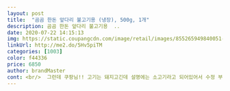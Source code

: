 ```yaml
---
layout: post 
title:  "곰곰 한돈 앞다리 불고기용 (냉장), 500g, 1개" 
description: 곰곰 한돈 앞다리 불고기용  ..
date: 2020-07-22 14:15:13 
img: https://static.coupangcdn.com/image/retail/images/855265949840051-34663582-afc8-4bf9-ad1d-0d88d9d44149.jpg 
linkUrl: http://me2.do/5Hv5piTM 
categories: [1003] 
color: f44336 
price: 6850 
author: brandMaster 
cont: <br/>  그런데 쿠팡님!! 고기는 돼지고긴데 설명에는 소고기라고 되어있어서 수정 부탁드려요 ㅎㅎ<br/>1.<br/> 설명에는 4인분 정도라고 했지만, 저는 2<br/> -3인분 정도라고 생각해요.<br/>.<br/> ㅋㅋ (제가 양이 많은 것 같습니다.<br/>)<br/>1.<br/> 슬라이스는 잘 되어있었지만, 고기 자체 썰려있는 크기가 커서 꼭 썰어서 조리하세요!<br/>1.<br/> 양념장을 만든다  (돼지고기 500g기준) 간장 3 큰 숟갈 + 고추장 2 큰 숟갈 + 설탕 큰 3숟갈 + 다진마늘 1숟갈 + 후추 살짝 + 식초 살짝(식초는 없으면 안넣어도 됩니당!)<br/>2.<br/> 맛  너무나 뛰어나요... <br/> 완전 지방층이 적절히 포함되어있어서 조리하면서 나오는 돼지기름 최고... <br/>ㅠ.<br/>ㅠ<br/>2.<br/> 한 입크기로 썰은 불고기에 양념장을 부어서 조물조물 비벼주세용 골고루<br/>3.<br/> 숙성시킵니다.<br/> (저는 밤에 냉장고에 넣어두고 아침에 조리했어요)<br/>3.<br/> 신선도  아주 신선했고 누린 냄새 하나도 없었어요.<br/> 조리 후에도요!<br/>4.<br/> 어슷썰은 대파에 (대파는 흰 부분 사용) 기름을 넣고 팬에 볶아줍니다.<br/> (약중불로 살살 파기름을 내주세요)<br/>5.<br/> 양념된 고기를 함께 볶아줍니다.<br/><br/>500g중 기름부위 57g.<br/> 큼직한 기름만 잘라낸것이 저정도고 당연 저거외도 기름기는 남아있어요.<br/> 앞다리살 하나o마트애서 종종사는데 선도나 양은 하나o가 앞도적이진 않지만 기름기가 너무 두껍게 안쪽에 집어 넣어 놨어요.<br/> 먹을수 있는 두께가 아닌데;; 아쉽네요.<br/> 저런식의 포장이;; 아이들 줄거라 기름기 없는 앞다리나 뒷다리로 불고기 하는건데 떼서 버리면서 이거 너무 한데? 라는 생각이 들었음.<br/>.<br/> 다행히 맛이나 선도는 나쁘지 않았어요.<br/> 기름기 일부러 안쪽에 많이 집어넣는 식으로 무게 맞추지 마시길... <br/><br/>6.<br/> 원하는 채소를 넣어 함께 볶아주세요 (양파, 파프리카 등등 .<br/>.<br/> 저는 아스파라거스 넣어줬어요)<br/>7.<br/> 맛나게 먹습니다.<br/><br/>[곰곰 한돈 앞다리 불고기용 (냉장), 500g, 1개]<br/>✔이 점은 주의하세요!✔<br/> 
---
```

 